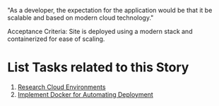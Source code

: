 "As a developer, the expectation for the application would be that it be scalable and based on modern cloud technology."

Acceptance Criteria:
Site is deployed using a modern stack and containerized for ease of scaling.

# List Tasks related to this Story
1. [Research Cloud Environments](./tasks/task_research_cloud_environments.md)
2. [Implement Docker for Automating Deployment](./tasks/task_implement_docker_deployment_automation.md)
